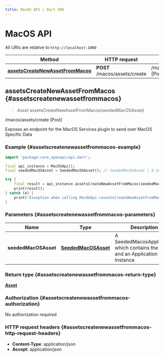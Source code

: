 ```yaml
---
title: MacOS API | Dart SDK
---
```


# MacOS API

All URIs are relative to `http://localhost:1000`

Method | HTTP request | Description
------------- | ------------- | -------------
[**assetsCreateNewAssetFromMacos**](MacOSApi#assetscreatenewassetfrommacos) | **POST** /macos/assets/create | /macos/assets/create [Post]


## **assetsCreateNewAssetFromMacos** {#assetscreatenewassetfrommacos}
> Asset assetsCreateNewAssetFromMacos(seededMacOSAsset)

/macos/assets/create [Post]

Exposes an endpoint for the MacOS Services plugin to send over MacOS Specific Data

### Example {#assetscreatenewassetfrommacos-example}
```dart
import 'package:core_openapi/api.dart';

final api_instance = MacOSApi();
final seededMacOSAsset = SeededMacOSAsset(); // SeededMacOSAsset | A SeededMacosApplication which contains the value and an Application Instance

try {
    final result = api_instance.assetsCreateNewAssetFromMacos(seededMacOSAsset);
    print(result);
} catch (e) {
    print('Exception when calling MacOSApi->assetsCreateNewAssetFromMacos: $e\n');
}
```

### Parameters {#assetscreatenewassetfrommacos-parameters}

Name | Type | Description  | Notes
------------- | ------------- | ------------- | -------------
 **seededMacOSAsset** | [**SeededMacOSAsset**](../models/SeededMacOSAsset) | A SeededMacosApplication which contains the value and an Application Instance | [optional] 

### Return type {#assetscreatenewassetfrommacos-return-type}

[**Asset**](../models/Asset)

### Authorization {#assetscreatenewassetfrommacos-authorization}

No authorization required

### HTTP request headers {#assetscreatenewassetfrommacos-http-request-headers}

 - **Content-Type**: application/json
 - **Accept**: application/json

